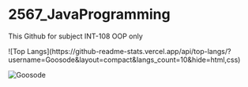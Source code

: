 # 2567_JavaProgramming
This Github for subject INT-108 OOP only


<p>![Top Langs](https://github-readme-stats.vercel.app/api/top-langs/?username=Goosode&layout=compact&langs_count=10&hide=html,css)<p>



<p><img align="center" src="https://github-readme-streak-stats.herokuapp.com/?user=Goosode&" alt="Goosode" /></p>
